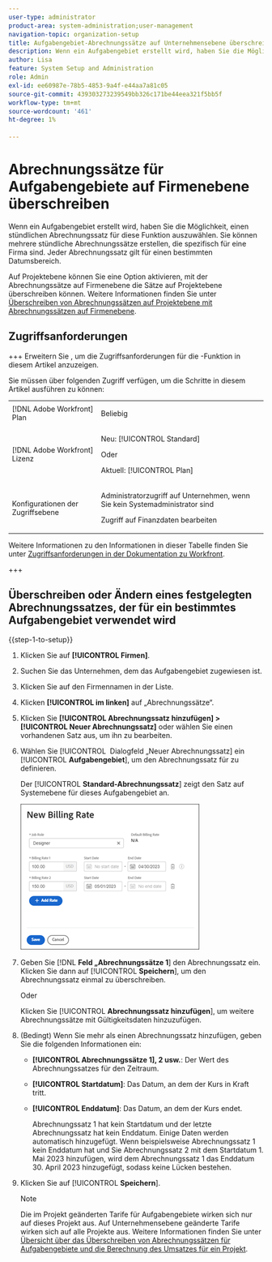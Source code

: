 ```yaml
---
user-type: administrator
product-area: system-administration;user-management
navigation-topic: organization-setup
title: Aufgabengebiet-Abrechnungssätze auf Unternehmensebene überschreiben
description: Wenn ein Aufgabengebiet erstellt wird, haben Sie die Möglichkeit, einen stündlichen Abrechnungssatz für diese Funktion auszuwählen. Sie können einen stündlichen Abrechnungssatz erstellen, der spezifisch für eine Firma ist.
author: Lisa
feature: System Setup and Administration
role: Admin
exl-id: ee60987e-78b5-4853-9a4f-e44aa7a81c05
source-git-commit: 439303273239549bb326c171be44eea321f5bb5f
workflow-type: tm+mt
source-wordcount: '461'
ht-degree: 1%

---
```


# Abrechnungssätze für Aufgabengebiete auf Firmenebene überschreiben

Wenn ein Aufgabengebiet erstellt wird, haben Sie die Möglichkeit, einen stündlichen Abrechnungssatz für diese Funktion auszuwählen. Sie können mehrere stündliche Abrechnungssätze erstellen, die spezifisch für eine Firma sind. Jeder Abrechnungssatz gilt für einen bestimmten Datumsbereich.

Auf Projektebene können Sie eine Option aktivieren, mit der Abrechnungssätze auf Firmenebene die Sätze auf Projektebene überschreiben können. Weitere Informationen finden Sie unter [Überschreiben von Abrechnungssätzen auf Projektebene mit Abrechnungssätzen auf Firmenebene](../../../manage-work/projects/project-finances/override-project-level-with-company-level-billing-rates.md).

## Zugriffsanforderungen

+++ Erweitern Sie , um die Zugriffsanforderungen für die -Funktion in diesem Artikel anzuzeigen.

Sie müssen über folgenden Zugriff verfügen, um die Schritte in diesem Artikel ausführen zu können:

<table style="table-layout:auto"> 
 <col> 
 <col> 
 <tbody> 
  <tr> 
   <td role="rowheader">[!DNL Adobe Workfront] Plan</td> 
   <td> <p>Beliebig </p> </td> 
  </tr> 
  <tr> 
   <td role="rowheader">[!DNL Adobe Workfront] Lizenz</td> 
   <td>
   <p>Neu: [!UICONTROL Standard]</p>
   <p>Oder</p>
   <p>Aktuell: [!UICONTROL Plan]</p></td> 
  </tr> 
  <tr> 
   <td role="rowheader">Konfigurationen der Zugriffsebene</td> 
   <td> <p>Administratorzugriff auf Unternehmen, wenn Sie kein Systemadministrator sind</p>
   <p>Zugriff auf Finanzdaten bearbeiten</p> </td> 
  </tr> 
 </tbody> 
</table>

Weitere Informationen zu den Informationen in dieser Tabelle finden Sie unter [Zugriffsanforderungen in der Dokumentation zu Workfront](/help/quicksilver/administration-and-setup/add-users/access-levels-and-object-permissions/access-level-requirements-in-documentation.md).

+++

## Überschreiben oder Ändern eines festgelegten Abrechnungssatzes, der für ein bestimmtes Aufgabengebiet verwendet wird

{{step-1-to-setup}}

1. Klicken Sie auf **[!UICONTROL Firmen]**.
1. Suchen Sie das Unternehmen, dem das Aufgabengebiet zugewiesen ist.
1. Klicken Sie auf den Firmennamen in der Liste.
1. Klicken **[!UICONTROL im linken]** auf „Abrechnungssätze“.
1. Klicken Sie **[!UICONTROL Abrechnungssatz hinzufügen] > [!UICONTROL Neuer Abrechnungssatz]** oder wählen Sie einen vorhandenen Satz aus, um ihn zu bearbeiten.
1. Wählen Sie [!UICONTROL &#x200B; Dialogfeld „Neuer Abrechnungssatz] ein [!UICONTROL **Aufgabengebiet**], um den Abrechnungssatz für zu definieren.

   Der [!UICONTROL **Standard-Abrechnungssatz**] zeigt den Satz auf Systemebene für dieses Aufgabengebiet an.

   ![Dialogfeld „Neuer Abrechnungssatz“](assets/date-effective-billing-rates-for-company.png)

1. Geben Sie [!DNL **Feld „Abrechnungssätze 1**] den Abrechnungssatz ein. Klicken Sie dann auf [!UICONTROL **Speichern**], um den Abrechnungssatz einmal zu überschreiben.

   Oder

   Klicken Sie [!UICONTROL **Abrechnungssatz hinzufügen**], um weitere Abrechnungssätze mit Gültigkeitsdaten hinzuzufügen.

1. (Bedingt) Wenn Sie mehr als einen Abrechnungssatz hinzufügen, geben Sie die folgenden Informationen ein:

   * **[!UICONTROL Abrechnungssätze 1], 2 usw.**: Der Wert des Abrechnungssatzes für den Zeitraum.
   * **[!UICONTROL Startdatum]**: Das Datum, an dem der Kurs in Kraft tritt.
   * **[!UICONTROL Enddatum]**: Das Datum, an dem der Kurs endet.

     Abrechnungssatz 1 hat kein Startdatum und der letzte Abrechnungssatz hat kein Enddatum. Einige Daten werden automatisch hinzugefügt. Wenn beispielsweise Abrechnungssatz 1 kein Enddatum hat und Sie Abrechnungssatz 2 mit dem Startdatum 1. Mai 2023 hinzufügen, wird dem Abrechnungssatz 1 das Enddatum 30. April 2023 hinzugefügt, sodass keine Lücken bestehen.

1. Klicken Sie auf [!UICONTROL **Speichern**].

   >[!NOTE]
   >
   >Die im Projekt geänderten Tarife für Aufgabengebiete wirken sich nur auf dieses Projekt aus. Auf Unternehmensebene geänderte Tarife wirken sich auf alle Projekte aus. Weitere Informationen finden Sie unter [Übersicht über das Überschreiben von Abrechnungssätzen für Aufgabengebiete und die Berechnung des Umsatzes für ein Projekt](../../../manage-work/projects/project-finances/override-role-billing-rates-and-calculate-project-revenue.md).
